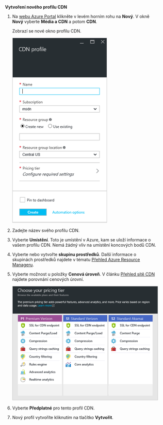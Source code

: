**Vytvoření nového profilu CDN**

1. Na [webu Azure Portal](https://portal.azure.com) klikněte v levém horním rohu na **Nový**.  V okně **Nový** vyberte **Média a CDN** a potom **CDN**.
   
    Zobrazí se nové okno profilu CDN.
   
    ![Nový profil CDN](./media/cdn-create-profile/new-cdn-profile-include.png)
2. Zadejte název svého profilu CDN.
3. Vyberte **Umístění**.  Toto je umístění v Azure, kam se uloží informace o vašem profilu CDN.  Nemá žádný vliv na umístění koncových bodů CDN.
4. Vyberte nebo vytvořte **skupinu prostředků**.  Další informace o skupinách prostředků najdete v tématu [Přehled Azure Resource Manageru](../articles/resource-group-overview.md#resource-groups).
5. Vyberte možnost u položky **Cenová úroveň**.  V článku [Přehled sítě CDN](../articles/cdn/cdn-overview.md#azure-cdn-features) najdete porovnání cenových úrovní.
   
    ![Výběr cenové úrovně CDN](./media/cdn-create-profile/cdn-choose-sku-include.png)
6. Vyberte **Předplatné** pro tento profil CDN.
7. Nový profil vytvoříte kliknutím na tlačítko **Vytvořit**. 

<!--HONumber=Sep16_HO3-->


